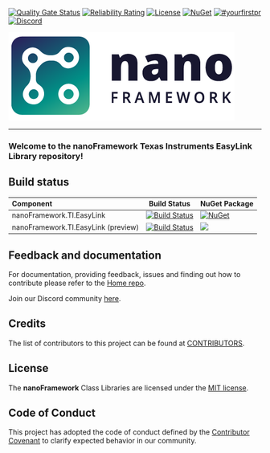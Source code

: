 [![Quality Gate Status](https://sonarcloud.io/api/project_badges/measure?project=nanoframework_lib-nanoFramework.TI.EasyLink&metric=alert_status)](https://sonarcloud.io/dashboard?id=nanoframework_lib-nanoFramework.TI.EasyLink) [![Reliability Rating](https://sonarcloud.io/api/project_badges/measure?project=nanoframework_lib-nanoFramework.TI.EasyLink&metric=reliability_rating)](https://sonarcloud.io/dashboard?id=nanoframework_lib-nanoFramework.TI.EasyLink) [![License](https://img.shields.io/badge/License-MIT-blue.svg)](LICENSE) [![NuGet](https://img.shields.io/nuget/dt/nanoFramework.TI.EasyLink.svg?label=NuGet&style=flat&logo=nuget)](https://www.nuget.org/packages/nanoFramework.TI.EasyLink/) [![#yourfirstpr](https://img.shields.io/badge/first--timers--only-friendly-blue.svg)](https://github.com/nanoframework/Home/blob/master/CONTRIBUTING.md) [![Discord](https://img.shields.io/discord/478725473862549535.svg?logo=discord&logoColor=white&label=Discord&color=7289DA)](https://discord.gg/gCyBu8T)

![nanoFramework logo](https://github.com/nanoframework/Home/blob/master/resources/logo/nanoFramework-repo-logo.png)

-----

### Welcome to the **nanoFramework** Texas Instruments EasyLink Library repository!

## Build status

| Component | Build Status | NuGet Package |
|:-|---|---|
| nanoFramework.TI.EasyLink | [![Build Status](https://dev.azure.com/nanoframework/nanoFramework.TI.EasyLink/_apis/build/status/nanoframework.lib-nanoFramework.TI.EasyLink?branchName=master)](https://dev.azure.com/nanoframework/nanoFramework.TI.EasyLink/_build/latest?definitionId=51&branchName=master) | [![NuGet](https://img.shields.io/nuget/v/nanoFramework.TI.EasyLink.svg?label=NuGet&style=flat&logo=nuget)](https://www.nuget.org/packages/nanoFramework.TI.EasyLink/) |
| nanoFramework.TI.EasyLink (preview) | [![Build Status](https://dev.azure.com/nanoframework/nanoFramework.TI.EasyLink/_apis/build/status/nanoframework.lib-nanoFramework.TI.EasyLink?branchName=develop)](https://dev.azure.com/nanoframework/nanoFramework.TI.EasyLink/_build/latest?definitionId=51&branchName=develop) | [![](https://badgen.net/badge/NuGet/preview/D7B023?icon=https://simpleicons.now.sh/azuredevops/fff)](https://dev.azure.com/nanoframework/feed/_packaging?_a=package&feed=sandbox&package=nanoFramework.TI.EasyLink&protocolType=NuGet&view=overview) |

## Feedback and documentation

For documentation, providing feedback, issues and finding out how to contribute please refer to the [Home repo](https://github.com/nanoframework/Home).

Join our Discord community [here](https://discord.gg/gCyBu8T).

## Credits

The list of contributors to this project can be found at [CONTRIBUTORS](https://github.com/nanoframework/Home/blob/master/CONTRIBUTORS.md).

## License

The **nanoFramework** Class Libraries are licensed under the [MIT license](LICENSE.md).

## Code of Conduct

This project has adopted the code of conduct defined by the [Contributor Covenant](http://contributor-covenant.org/)
to clarify expected behavior in our community.
